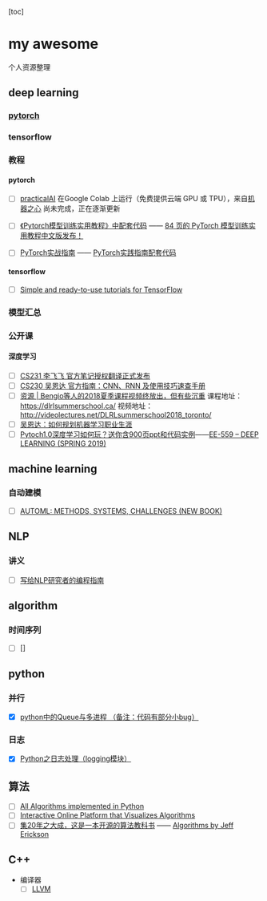 [toc]

# my awesome

个人资源整理

## deep learning

### [pytorch](https://github.com/pytorch/pytorch)


### tensorflow

### 教程

#### pytorch

- [ ] [practicalAI](https://github.com/GokuMohandas/practicalAI)  在Google Colab 上运行（免费提供云端 GPU 或 TPU），来自[机器之心](https://mp.weixin.qq.com/s?__biz=MzA3MzI4MjgzMw==&mid=2650753681&idx=1&sn=c17896c0c2d5fa85b11541b29bc84427&chksm=871a8eefb06d07f98d46b4e1fb3d00840017e18625e2da20eb8920ba29963268888054d0b973&mpshare=1&scene=24&srcid=1212ENLgXI4zWIY4wSUrc9Dd#rd)
尚未完成，正在逐渐更新

- [ ] [《Pytorch模型训练实用教程》中配套代码](https://github.com/tensor-yu/PyTorch_Tutorial) —— [84 页的 PyTorch 模型训练实用教程中文版发布！](https://mp.weixin.qq.com/s?__biz=MzIwOTc2MTUyMg==&mid=2247486669&idx=1&sn=35c2723e67adbd2c2d89a7750d89c549&chksm=976fa950a018204618c41e32f9a0d27257bda6389ee97eeb096d9c6f4d96592a51d09e7b3763&mpshare=1&scene=24&srcid=1228mfFVzynrNI7w4QZXcW8Y#rd)
- [ ] [PyTorch实战指南](https://zhuanlan.zhihu.com/p/29024978) —— [PyTorch实践指南配套代码](https://github.com/chenyuntc/pytorch-best-practice)


#### tensorflow

- [ ] [Simple and ready-to-use tutorials for TensorFlow](https://github.com/osforscience/TensorFlow-Course#basic-machine-learning)

### 模型汇总

### 公开课

#### 深度学习

- [ ] [CS231 李飞飞 官方笔记授权翻译正式发布](https://mp.weixin.qq.com/s?__biz=MzIwOTc2MTUyMg==&mid=2247486589&idx=1&sn=7c9710b25cf6355de723763e46ff3b7b&chksm=976fa9e0a01820f600cfaedbb6f8ddb9356bd12252fec9209f8a9de81d2a38ef4246448755e6&mpshare=1&scene=24&srcid=122484BwR8mbByhbbxdoSCQX#rd)
- [ ] [CS230 吴恩达 官方指南：CNN、RNN 及使用技巧速查手册](https://mp.weixin.qq.com/s?__biz=MzIwOTc2MTUyMg==&mid=2247486518&idx=2&sn=84965f4b2d5d12ad437866bf149d3e8f&chksm=976fa9aba01820bd769c828a5a80d3b9794271b342bb18922aa30638814baa24361aa6d0c31a&mpshare=1&scene=24&srcid=1222vwam6x1DzUurngYtQcOp#rd)
- [ ] [资源 | Bengio等人的2018夏季课程视频终放出，但有些沉重](https://mp.weixin.qq.com/s/sBEHEv_INyN84CrpBRypvQ)
课程地址：https://dlrlsummerschool.ca/
视频地址：http://videolectures.net/DLRLsummerschool2018_toronto/
- [ ] [吴恩达：如何规划机器学习职业生涯](https://www.bilibili.com/video/av37659329)
- [ ] [Pytoch1.0深度学习如何玩？送你含900页ppt和代码实例](https://mp.weixin.qq.com/s?__biz=MzI3MTA0MTk1MA==&mid=2652033855&idx=4&sn=826ec6309c5a43e5512546af8df18252&chksm=f121a7cec6562ed89e75f411c8976a82ce12363b68fed10df5bdd8f7abaae8de77feb39b6106&mpshare=1&scene=1&srcid=1226jLiNjBGEXMbRHrH1a0Hz#rd)——[EE-559 – DEEP LEARNING (SPRING 2019)](https://fleuret.org/ee559/)

## machine learning

### 自动建模

- [ ] [AUTOML: METHODS, SYSTEMS, CHALLENGES (NEW BOOK)](https://www.automl.org/book/)

## NLP

### 讲义
- [ ] [写给NLP研究者的编程指南](https://zhuanlan.zhihu.com/p/48504619)


## algorithm

### 时间序列

- [ ] []

## python

### 并行

- [X] [python中的Queue与多进程 （备注：代码有部分小bug）](https://my.oschina.net/yangyanxing/blog/296052)

### 日志

- [X] [Python之日志处理（logging模块）](https://www.cnblogs.com/yyds/p/6901864.html)

## 算法

- [ ] [All Algorithms implemented in Python](https://github.com/TheAlgorithms/Python)
- [ ] [Interactive Online Platform that Visualizes Algorithms](https://github.com/algorithm-visualizer/algorithm-visualizer)
- [ ] [集20年之大成，这是一本开源的算法教科书](https://mp.weixin.qq.com/s?__biz=MzA3MzI4MjgzMw==&mid=2650755049&idx=2&sn=67ccde0f9e8a82e464f8606b86d5871e&chksm=871a8b97b06d02817ce1f4ff650cdad07f3a3d45136ed8387d1c62e5aab4116d844c6a48cff1&scene=0&xtrack=1#rd) —— [Algorithms by Jeff Erickson](http://jeffe.cs.illinois.edu/teaching/algorithms/)

## C++

- 编译器
  - [ ] [LLVM](https://llvm.org/docs/index.html)
